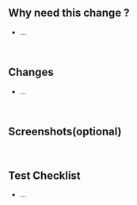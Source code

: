 ## Why need this change ?

- ...

<br>

## Changes

- ...

<br>

## Screenshots(optional)

<br>

## Test Checklist

- ...

<br>
